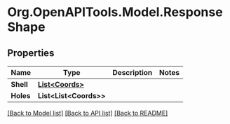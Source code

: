 # Org.OpenAPITools.Model.ResponseShape

## Properties

Name | Type | Description | Notes
------------ | ------------- | ------------- | -------------
**Shell** | [**List&lt;Coords&gt;**](Coords.md) |  | 
**Holes** | **List&lt;List&lt;Coords&gt;&gt;** |  | 

[[Back to Model list]](../README.md#documentation-for-models) [[Back to API list]](../README.md#documentation-for-api-endpoints) [[Back to README]](../README.md)

